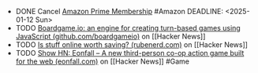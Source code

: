 - DONE Cancel [Amazon Prime Membership](https://www.amazon.in/gp/primecentral) #Amazon
  DEADLINE: <2025-01-12 Sun>
- TODO [Boardgame.io: an engine for creating turn-based games using JavaScript (github.com/boardgameio)](https://news.ycombinator.com/item?id=42449497) on [[Hacker News]]
- TODO [Is stuff online worth saving? (rubenerd.com)](https://news.ycombinator.com/item?id=42441609) on [[Hacker News]]
- TODO [Show HN: Eonfall – A new third-person co-op action game built for the web (eonfall.com)](https://news.ycombinator.com/item?id=42480624) on [[Hacker News]] #Game